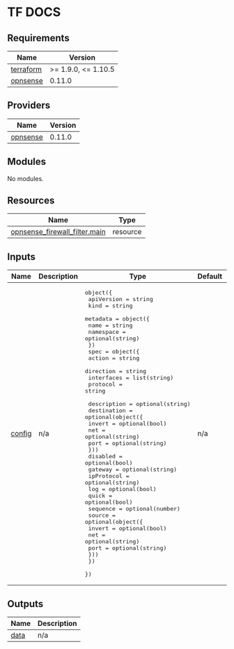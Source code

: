 <!-- markdownlint-disable MD041 -->
<!-- markdownlint-disable MD033 -->
<!-- markdownlint-disable MD028 -->

# TF DOCS

<!-- prettier-ignore-start -->

<!-- BEGIN_TF_DOCS -->
## Requirements

| Name | Version |
|------|---------|
| <a name="requirement_terraform"></a> [terraform](#requirement\_terraform) | >= 1.9.0, <= 1.10.5 |
| <a name="requirement_opnsense"></a> [opnsense](#requirement\_opnsense) | 0.11.0 |

## Providers

| Name | Version |
|------|---------|
| <a name="provider_opnsense"></a> [opnsense](#provider\_opnsense) | 0.11.0 |

## Modules

No modules.

## Resources

| Name | Type |
|------|------|
| [opnsense_firewall_filter.main](https://registry.terraform.io/providers/browningluke/opnsense/0.11.0/docs/resources/firewall_filter) | resource |

## Inputs

| Name | Description | Type | Default | Required |
|------|-------------|------|---------|:--------:|
| <a name="input_config"></a> [config](#input\_config) | n/a | <pre>object({<br/>    apiVersion = string<br/>    kind       = string<br/>    metadata = object({<br/>      name      = string<br/>      namespace = optional(string)<br/>    })<br/>    spec = object({<br/>      action     = string<br/>      direction  = string<br/>      interfaces = list(string)<br/>      protocol   = string<br/><br/>      description = optional(string)<br/>      destination = optional(object({<br/>        invert = optional(bool)<br/>        net    = optional(string)<br/>        port   = optional(string)<br/>      }))<br/>      disabled   = optional(bool)<br/>      gateway    = optional(string)<br/>      ipProtocol = optional(string)<br/>      log        = optional(bool)<br/>      quick      = optional(bool)<br/>      sequence   = optional(number)<br/>      source = optional(object({<br/>        invert = optional(bool)<br/>        net    = optional(string)<br/>        port   = optional(string)<br/>      }))<br/>    })<br/>  })</pre> | n/a | yes |

## Outputs

| Name | Description |
|------|-------------|
| <a name="output_data"></a> [data](#output\_data) | n/a |
<!-- END_TF_DOCS -->

<!-- prettier-ignore-end -->
